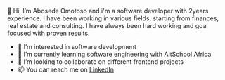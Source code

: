  👋 Hi, I’m Abosede Omotoso and i'm a software developer with 2years experience. I have been working in various fields, starting from finances, real estate and consulting. I have always been hard working and goal focused with proven results.
- 👀 I’m interested in software development
- 🌱 I’m currently learning software engineering with AltSchool Africa
- 💞️ I’m looking to collaborate on different frontend projects
- 📫 You can reach me on [LinkedIn](https://www.linkedin.com/in/abosede-omotoso-66285b115/)

